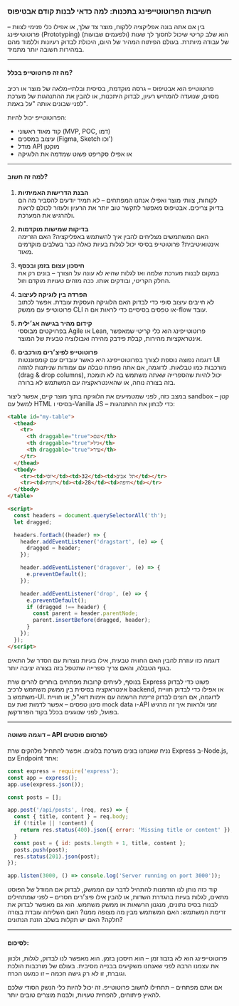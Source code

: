 
### חשיבות הפרוטוטייפינג בתכנות: למה כדאי לבנות קודם אבטיפוס

בין אם אתה בונה אפליקציה ללקוח, מוצר צד שלך, או אפילו כלי פנימי לצוות – פרוטוטייפינג (Prototyping) הוא שלב קריטי שיכול לחסוך לך שעות (ולפעמים שבועות) של עבודה מיותרת. בעולם הפיתוח המהיר של היום, היכולת לבדוק רעיונות וללמוד מהם במהירות חשובה יותר מתמיד.

---

#### מה זה פרוטוטייפ בכלל?

פרוטוטייפ הוא אבטיפוס – גרסה מוקדמת, בסיסית ובלתי-מלאה של מוצר או רכיב מסוים, שנועדה להמחיש רעיון, לבדוק היתכנות, או להבין את ההתנהגות של מערכת לפני שבונים אותה "על באמת".

הפרוטוטייפ יכול להיות:
- קוד מאוד ראשוני (MVP, POC, דמו)
- עיצוב במסכים (Figma, Sketch וכו')
- מודל API מוקטן
- או אפילו סקריפט פשוט שמדמה את הלוגיקה

---

#### למה זה חשוב?

1. **הבנת הדרישות האמיתיות**  
לקוחות, צוותי מוצר ואפילו אנחנו המפתחים – לא תמיד יודעים להסביר מה הם בדיוק צריכים. אבטיפוס מאפשר לתקשר טוב יותר את הרעיון ולעזור לכולם לראות ולהרגיש את המערכת.

2. **בדיקות שמישות מוקדמות**  
האם המשתמשים מצליחים להבין איך להשתמש באפליקציה? האם הזרימה אינטואיטיבית? פרוטוטייפ בסיסי יכול לגלות בעיות כאלה כבר בשלבים מוקדמים מאוד.

3. **חיסכון עצום בזמן ובכסף**  
במקום לבנות מערכת שלמה ואז לגלות שהיא לא עונה על הצורך – בונים רק את החלק הקריטי, ובודקים אותו. ככה מזהים טעויות מוקדם וזול.

4. **הפרדה בין לוגיקה לעיצוב**  
לא חייבים עיצוב סופי כדי לבדוק האם הלוגיקה העסקית עובדת. אפשר לכתוב פרוטוטייפ עם ממשק CLI או טפסים בסיסיים כדי לראות אם ה-flow עובד.

5. **קידום מהיר בגישה אג׳ילית**  
בפרויקטים מבוססי Agile או Lean, פרוטוטייפינג הוא כלי קריטי שמאפשר אינטראקציות מהירות, קבלת פידבק מהירה ואבולוציה טבעית של המוצר.

6. **פרוטוטייפ לפיצ׳רים מורכבים**  
דוגמה נפוצה נוספת לצורך בפרוטוטייפינג היא כאשר עובדים עם קומפוננטות UI מורכבות כמו טבלאות. לדוגמה, אם אתה מפתח טבלה עם עמודות שניתנות להזזה (drag & drop columns), יכול להיות שהספרייה שאתה משתמש בה לא תומכת בזה בצורה נוחה, או שהאינטראקציה עם המשתמש לא ברורה.

במצב כזה, לפני שמטמיעים את הלוגיקה בתוך מוצר קיים, אפשר ליצור sandbox קטן – למשל עם HTML בסיסי ו-Vanilla JS – כדי לבחון את ההתנהגות:

```html
<table id="my-table">
  <thead>
    <tr>
      <th draggable="true">שם</th>
      <th draggable="true">גיל</th>
      <th draggable="true">עיר</th>
    </tr>
  </thead>
  <tbody>
    <tr><td>יוסי</td><td>32</td><td>תל אביב</td></tr>
    <tr><td>רונית</td><td>28</td><td>חיפה</td></tr>
  </tbody>
</table>

<script>
  const headers = document.querySelectorAll('th');
  let dragged;

  headers.forEach((header) => {
    header.addEventListener('dragstart', (e) => {
      dragged = header;
    });

    header.addEventListener('dragover', (e) => {
      e.preventDefault();
    });

    header.addEventListener('drop', (e) => {
      e.preventDefault();
      if (dragged !== header) {
        const parent = header.parentNode;
        parent.insertBefore(dragged, header);
      }
    });
  });
</script>
```

דוגמה כזו עוזרת להבין האם החוויה טבעית, אילו בעיות נוצרות עם הסדר של התאים בגוף הטבלה, והאם צריך ספרייה שתטפל בזה בצורה יציבה יותר.

בנוסף, לעיתים קרובות מפתחים בוחרים להרים שרת Express פשוט כדי לבדוק אינטראקציה בסיסית בין ממשק משתמש לרכיב backend, או אפילו כדי לבדוק חוויית משתמש ב-UI. לדוגמה, אם רוצים לבדוק זרימת הרשמה עם אימות דוא"ל, או חוויית סינון טפסים – אפשר לדמות זאת עם mock data ו-API זמני ולראות איך זה מרגיש בפועל, לפני שנוגעים בכלל בקוד הפרודקשן.

---

#### דוגמה פשוטה – API לפרסום פוסטים

נניח שאנחנו בונים מערכת בלוגים. אפשר להתחיל מלהקים שרת Express ב-Node.js, עם Endpoint אחד:

```js
const express = require('express');
const app = express();
app.use(express.json());

const posts = [];

app.post('/api/posts', (req, res) => {
  const { title, content } = req.body;
  if (!title || !content) {
    return res.status(400).json({ error: 'Missing title or content' });
  }
  const post = { id: posts.length + 1, title, content };
  posts.push(post);
  res.status(201).json(post);
});

app.listen(3000, () => console.log('Server running on port 3000'));
```

קוד כזה נותן לנו הזדמנות להתחיל לדבר עם הממשק, לבדוק אם המודל של הפוסט מתאים, לגלות בעיות בהגדרת השדות, או להבין אילו פיצ׳רים חסרים – לפני שמתחילים לבנות בסיס נתונים, מנגנון הרשאות או ממשק משתמש. הוא גם מאפשר לבדוק את זרימת המשתמש: האם המשתמש מבין מה מצופה ממנו? האם השליחה עובדת בצורה חלקה? האם יש תקלות בשלב הזנת הנתונים?

---

#### לסיכום:

פרוטוטייפינג הוא לא בזבוז זמן – הוא חיסכון בזמן. הוא מאפשר לנו לבדוק, לגלות, ולכוון את עצמנו הרבה לפני שאנחנו משקיעים בבנייה מסיבית. בעולם של מורכבות הולכת וגוברת, זו לא רק גישה חכמה – זו כמעט הכרח.

אם אתם מפתחים – תתחילו לחשוב פרוטוטייפ. זה יכול להיות כלי הנשק הסודי שלכם להאיץ פיתוחים, להפחית טעויות, ולבנות מוצרים טובים יותר.
